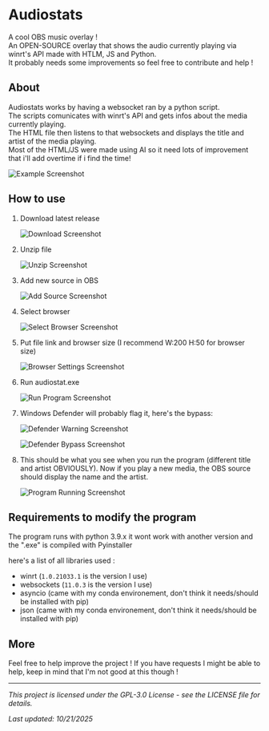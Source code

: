 # Audiostats

<p>A cool OBS music overlay !<br>
An OPEN-SOURCE overlay that shows the audio currently playing via winrt's API made with HTLM, JS and Python.<br>
It probably needs some improvements so feel free to contribute and help !
</p>

## About

<p>Audiostats works by having a websocket ran by a python script.<br>
The scripts comunicates with winrt's API and gets infos about the media currently playing.<br>
The HTML file then listens to that websockets and displays the title and artist of the media playing.<br>
Most of the HTML/JS were made using AI so it need lots of improvement that i'll add overtime if i find the time!</p>

![Example Screenshot](Readme-assets/example.png "Example")

## How to use 

1. Download latest release
   
   ![Download Screenshot](Readme-assets/Screenshot_9.png "Download")

2. Unzip file
   
   ![Unzip Screenshot](Readme-assets/Screenshot_1.png "Unzip")

3. Add new source in OBS
   
   ![Add Source Screenshot](Readme-assets/Screenshot_2.png "Add Source")

4. Select browser
   
   ![Select Browser Screenshot](Readme-assets/Screenshot_3.png "Select Browser")

5. Put file link and browser size (I recommend W:200 H:50 for browser size)
   
   ![Browser Settings Screenshot](Readme-assets/Screenshot_4.png "Browser Settings")

6. Run audiostat.exe
   
   ![Run Program Screenshot](Readme-assets/Screenshot_5.png "Run Program")

7. Windows Defender will probably flag it, here's the bypass:
   
   ![Defender Warning Screenshot](Readme-assets/Screenshot_6.png "Defender Warning")
   
   ![Defender Bypass Screenshot](Readme-assets/Screenshot_7.png "Defender Bypass")

8. This should be what you see when you run the program (different title and artist OBVIOUSLY). Now if you play a new media, the OBS source should display the name and the artist.
   
   ![Program Running Screenshot](Readme-assets/Screenshot_8.png "Program Running")
   
   

   
## Requirements to modify the program

The program runs with python 3.9.x it wont work with another version and the ".exe" is compiled with Pyinstaller

here's a list of all libraries used :

- winrt (```1.0.21033.1``` is the version I use)
- websockets (```11.0.3``` is the version I use)
- asyncio (came with my conda environement, don't think it needs/should be installed with pip)
- json (came with my conda environement, don't think it needs/should be installed with pip)

## More

Feel free to help improve the project !
If you have requests I might be able to help, keep in mind that I'm not good at this though !

---

*This project is licensed under the GPL-3.0 License - see the LICENSE file for details.*


*Last updated: 10/21/2025*



















